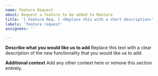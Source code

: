 ```yaml
---
name: Feature Request
about: Request a feature to be added to Mantaro
title: '[ Feature Req. ] <Replace this with a short description>'
labels: 'feature request'
assignees: ''

---
```


**Describe what you would like us to add**
Replace this text with a clear description of the new functionality that you would like us to add.

**Additional context**
Add any other context here or remove this section entirely.

